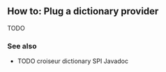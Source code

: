 <!--
SPDX-FileCopyrightText: 2023 Antoine Belvire
SPDX-License-Identifier: GPL-3.0-or-later
-->

## How to: Plug a dictionary provider

TODO

### See also

- TODO croiseur dictionary SPI Javadoc

